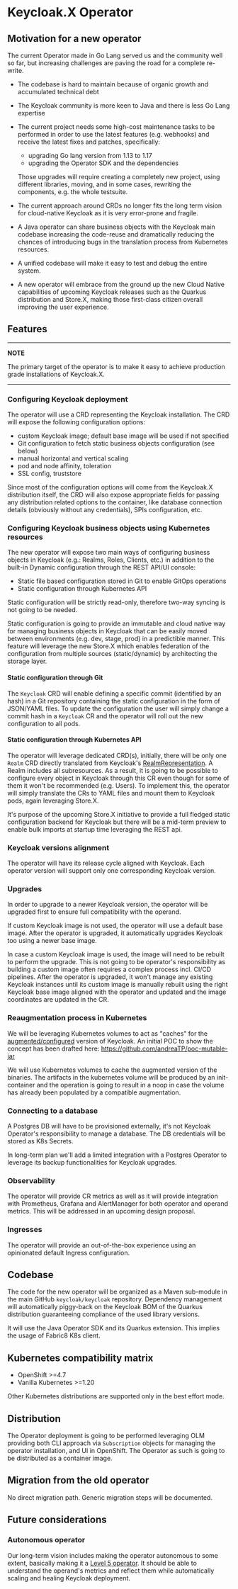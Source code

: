 # Keycloak.X Operator

## Motivation for a new operator

The current Operator made in Go Lang served us and the community well so far, but increasing challenges are paving the road for a complete re-write.

* The codebase is hard to maintain because of organic growth and accumulated technical debt
* The Keycloak community is more keen to Java and there is less Go Lang expertise
* The current project needs some high-cost maintenance tasks to be performed in order to use the latest features (e.g. webhooks) and receive the latest fixes and patches, specifically:
    * upgrading Go lang version from 1.13 to 1.17
    * upgrading the Operator SDK and the dependencies

  Those upgrades will require creating a completely new project, using different libraries, moving, and in some cases, rewriting the components, e.g. the whole testsuite.
* The current approach around CRDs no longer fits the long term vision for cloud-native Keycloak as it is very error-prone and fragile.
* A Java operator can share business objects with the Keycloak main codebase increasing the code-reuse and dramatically reducing the chances of introducing bugs in the translation process from Kubernetes resources.
* A unified codebase will make it easy to test and debug the entire system.
* A new operator will embrace from the ground up the new Cloud Native capabilities of upcoming Keycloak releases such as the Quarkus distribution and Store.X, making those first-class citizen overall improving the user experience.


## Features

---
**NOTE**

The primary target of the operator is to make it easy to achieve production grade installations of Keycloak.X.

---

### Configuring Keycloak deployment

The operator will use a CRD representing the Keycloak installation. The CRD will expose the following configuration options:
* custom Keycloak image; default base image will be used if not specified
* Git configuration to fetch static business objects configuration (see below)
* manual horizontal and vertical scaling
* pod and node affinity, toleration
* SSL config, truststore

Since most of the configuration options will come from the Keycloak.X distribution itself, the CRD will also expose appropriate fields for passing any distribution related options to the container, like database connection details (obviously without any credentials), SPIs configuration, etc.

### Configuring Keycloak business objects using Kubernetes resources

The new operator will expose two main ways of configuring business objects in Keycloak (e.g.: Realms, Roles, Clients, etc.) in addition to the built-in Dynamic configuration through the REST API/UI console:
* Static file based configuration stored in Git to enable GitOps operations
* Static configuration through Kubernetes API

Static configuration will be strictly read-only, therefore two-way syncing is not going to be needed.

Static configuration is going to provide an immutable and cloud native way for managing business objects in Keycloak that can be easily moved between environments (e.g. dev, stage, prod) in a predictible manner. This feature will leverage the new Store.X which enables federation of the configuration from multiple sources (static/dynamic) by architecting the storage layer.

#### Static configuration through Git

The `Keycloak` CRD will enable defining a specific commit (identified by an hash) in a Git repository containing the static configuration in the form of JSON/YAML files. To update the configuration the user will simply change a commit hash in a `Keycloak` CR and the operator will roll out the new configuration to all pods.

#### Static configuration through Kubernetes API

The operator will leverage dedicated CRD(s), initially, there will be only one `Realm` CRD directly translated from Keycloak's [RealmRepresentation](https://github.com/keycloak/keycloak/blob/c7134fd5390d7c650b3dfd4bd2a2855157042271/core/src/main/java/org/keycloak/representations/idm/RealmRepresentation.java). A Realm includes all subresources. As a result, it is going to be possible to configure every object in Keycloak through this CR even though for some of them it won't be recommended (e.g. Users). To implement this, the operator will simply translate the CRs to YAML files and mount them to Keycloak pods, again leveraging Store.X.

It's purpose of the upcoming Store.X initiative to provide a full fledged static configuration backend for Keycloak but there will be a mid-term preview to enable bulk imports at startup time leveraging the REST api.

### Keycloak versions alignment

The operator will have its release cycle aligned with Keycloak. Each operator version will support only one corresponding Keycloak version.

### Upgrades

In order to upgrade to a newer Keycloak version, the operator will be upgraded first to ensure full compatibility with the operand.

If custom Keycloak image is not used, the operator will use a default base image. After the operator is upgraded, it automatically upgrades Keycloak too using a newer base image.


In case a custom Keycloak image is used, the image will need to be rebuilt to perform the upgrade. This is not going to be operator's responsibility as building a custom image often requires a complex process incl. CI/CD pipelines. After the operator is upgraded, it won't manage any existing Keycloak instances until its custom image is manually rebuilt using the right Keycloak base image aligned with the operator and updated and the image coordinates are updated in the CR.

### Reaugmentation process in Kubernetes

We will be leveraging Kubernetes volumes to act as "caches" for the [augmented/configured](https://quarkus.io/guides/reaugmentation) version of Keycloak.
An initial POC to show the concept has been drafted here:
https://github.com/andreaTP/poc-mutable-jar

We will use Kubernetes volumes to cache the augmented version of the binaries.
The artifacts in the kubernetes volume will be produced by an init-container and the operation is going to result in a noop in case the volume has already been populated by a compatible augmentation.

### Connecting to a database

A Postgres DB will have to be provisioned externally, it's not Keycloak Operator's responsibility to manage a database. The DB credentials will be stored as K8s Secrets.

In long-term plan we'll add a limited integration with a Postgres Operator to leverage its backup functionalities for Keycloak upgrades.

### Observability

The operator will provide CR metrics as well as it will provide integration with Prometheus, Grafana and AlertManager for both operator and operand metrics. This will be addressed in an upcoming design proposal.

### Ingresses

The operator will provide an out-of-the-box experience using an opinionated default Ingress configuration.


## Codebase

The code for the new operator will be organized as a Maven sub-module in the main GitHub `keycloak/keycloak` repository.
Dependency management will automatically piggy-back on the Keycloak BOM of the Quarkus distribution guaranteeing compliance of the used library versions.

It will use the Java Operator SDK and its Quarkus extension. This implies the usage of Fabric8 K8s client.

## Kubernetes compatibility matrix
* OpenShift >=4.7
* Vanilla Kubernetes >=1.20

Other Kubernetes distributions are supported only in the best effort mode.

## Distribution

The Operator deployment is going to be performed leveraging OLM providing both CLI approach via `Subscription` objects for managing the operator installation, and UI in OpenShift. The Operator as such is going to be distributed as a container image.

## Migration from the old operator
No direct migration path. Generic migration steps will be documented.

## Future considerations

### Autonomous operator

Our long-term vision includes making the operator autonomous to some extent, basically making it a [Level 5 operator](https://operatorframework.io/operator-capabilities/). It should be able to understand the operand's metrics and reflect them while automatically scaling and healing Keycloak deployment.